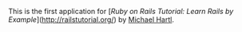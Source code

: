 This is the first application for
\[*Ruby on Rails Tutorial: Learn Rails by Example*](http://railstutorial.org/)
by [Michael Hartl](http://michaelhartl.com/).

